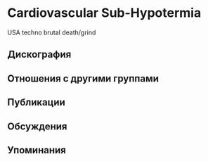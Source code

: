 # Cardiovascular Sub-Hypotermia

USA techno brutal death/grind

## Дискография


## Отношения с другими группами


## Публикации


## Обсуждения


## Упоминания

